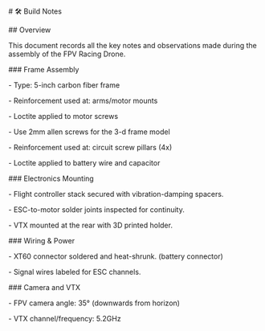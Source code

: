 \# 🛠️ Build Notes



\## Overview

This document records all the key notes and observations made during the assembly of the FPV Racing Drone.



\### Frame Assembly

\- Type: 5-inch carbon fiber frame

\- Reinforcement used at: arms/motor mounts

\- Loctite applied to motor screws

\- Use 2mm allen screws for the 3-d frame model

\- Reinforcement used at: circuit screw pillars (4x)

\- Loctite applied to battery wire and capacitor 





\### Electronics Mounting

\- Flight controller stack secured with vibration-damping spacers.

\- ESC-to-motor solder joints inspected for continuity.

\- VTX mounted at the rear with 3D printed holder.



\### Wiring \& Power

\- XT60 connector soldered and heat-shrunk. (battery connector)

\- Signal wires labeled for ESC channels.



\### Camera and VTX

\- FPV camera angle: 35° (downwards from horizon)

\- VTX channel/frequency: 5.2GHz



